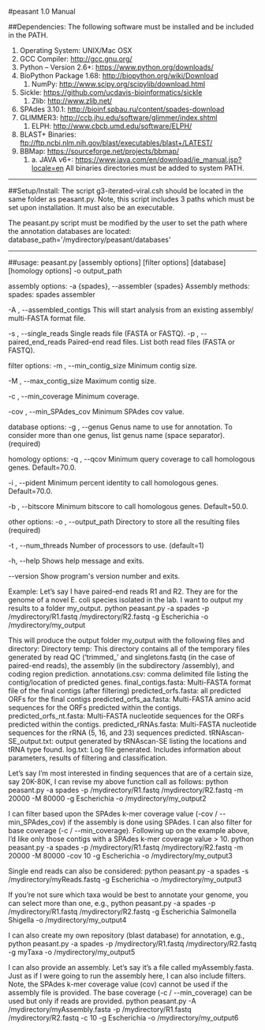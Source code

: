 #peasant 1.0 Manual


##Dependencies: 
The following software must be installed and be included in the PATH.
1. Operating System: UNIX/Mac OSX
2. GCC Compiler: http://gcc.gnu.org/
3. Python – Version 2.6+: https://www.python.org/downloads/
4. BioPython Package 1.68: http://biopython.org/wiki/Download
   1. NumPy: http://www.scipy.org/scipylib/download.html
1. Sickle: https://github.com/ucdavis-bioinformatics/sickle
   1. Zlib: http://www.zlib.net/
1. SPAdes 3.10.1: http://bioinf.spbau.ru/content/spades-download
2. GLIMMER3: http://ccb.jhu.edu/software/glimmer/index.shtml
   1. ELPH: http://www.cbcb.umd.edu/software/ELPH/
1. BLAST+ Binaries: ftp://ftp.ncbi.nlm.nih.gov/blast/executables/blast+/LATEST/
2. BBMap: https://sourceforge.net/projects/bbmap/
   1. a. JAVA v6+: https://www.java.com/en/download/ie_manual.jsp?locale=en
All binaries directories must be added to system PATH.


*********************************************************************************************
##Setup/Install:
The script g3-iterated-viral.csh should be located in the same folder as peasant.py. Note, this script includes 3 paths which must be set upon installation. It must also be an executable.


The peasant.py script must be modified by the user to set the path where the annotation databases are located:
database_path='/mydirectory/peasant/databases'


*********************************************************************************************


##usage: peasant.py [assembly options] [filter options] [database] [homology options] -o output_path


assembly options:
  -a {spades}, --assembler {spades}
      Assembly methods:
            spades: spades assembler


  -A <filename>, --assembled_contigs <filename>
      This will start analysis from an existing assembly/ multi-FASTA format file.


  -s <filename>, --single_reads <filename>
      Single reads file (FASTA or FASTQ).
  -p <filename> <filename>, --paired_end_reads <filename> <filename>
      Paired-end read files. List both read files (FASTA or FASTQ).
 
filter options:
  -m <int>, --min_contig_size <int>
      Minimum contig size.


  -M <int>, --max_contig_size <int>
      Maximum contig size.


  -c <int>, --min_coverage <int>
      Minimum coverage.


  -cov <float>, --min_SPAdes_cov <float>
      Minimum SPAdes cov value.
 
database options:
  -g <filename>, --genus <filename>
      Genus name to use for annotation. To consider more than one genus, list genus name (space separator). (required)


homology options:
  -q <float>, --qcov <float>
      Minimum query coverage to call homologous genes. Default=70.0.


  -i <float>, --pident <float>
      Minimum percent identity to call homologous genes. Default=70.0.


  -b <float>, --bitscore <float>
      Minimum bitscore to call homologous genes. Default=50.0.


other options:
 -o <directory>, --output_path <directory>
      Directory to store all the resulting files (required)


  -t <int>, --num_threads <int>
      Number of processors to use. (default=1)


  -h, --help
      Shows help message and exits.


  --version
      Show program's version number and exits.




Example:
Let’s say I have paired-end reads R1 and R2. They are for the genome of a novel E. coli species isolated in the lab. I want to output my results to a folder my_output.
python peasant.py -a spades -p /mydirectory/R1.fastq /mydirectory/R2.fastq -g Escherichia -o /mydirectory/my_output




This will produce the output folder my_output with the following files and directory:
Directory temp: This directory contains all of the temporary files generated by read QC (‘trimmed_<filename>’ and singletons.fastq (in the case of paired-end reads),  the assembly (in the subdirectory /assembly), and coding region prediction.
annotations.csv: comma delimited file listing the contig/location of predicted genes.
final_contigs.fasta: Multi-FASTA format file of the final contigs (after filtering)
predicted_orfs.fasta: all predicted ORFs for the final contigs
predicted_orfs_aa.fasta: Multi-FASTA amino acid sequences for the ORFs predicted within the contigs.
predicted_orfs_nt.fasta: Multi-FASTA nucleotide sequences for the ORFs predicted within the contigs.
predicted_rRNAs.fasta: Multi-FASTA nucleotide sequences for the rRNA (5, 16, and 23) sequences predicted.
tRNAscan-SE_output.txt: output generated by tRNAscan-SE listing the locations and tRNA type found.
log.txt: Log file generated. Includes information about parameters, results of filtering and classification.




Let’s say I’m most interested in finding sequences that are of a certain size, say 20K-80K, I can revise my above function call as follows:
python peasant.py -a spades -p /mydirectory/R1.fastq /mydirectory/R2.fastq -m 20000 -M 80000 -g Escherichia -o /mydirectory/my_output2


I can filter based upon the SPAdes k-mer coverage value (-cov / --min_SPAdes_cov) if the assembly is done using SPAdes. I can also filter for base coverage (-c / --min_coverage). Following up on the example above, I’d like only those contigs with a SPAdes k-mer coverage value > 10.
python peasant.py -a spades -p /mydirectory/R1.fastq /mydirectory/R2.fastq -m 20000 -M 80000 -cov 10 -g Escherichia -o /mydirectory/my_output3




Single end reads can also be considered:
python peasant.py -a spades -s /mydirectory/myReads.fastq -g Escherichia -o /mydirectory/my_output3


If you’re not sure which taxa would be best to annotate your genome, you can select more than one, e.g.,
python peasant.py -a spades -p /mydirectory/R1.fastq /mydirectory/R2.fastq -g Escherichia Salmonella Shigella -o /mydirectory/my_output4


I can also create my own repository (blast database) for annotation, e.g.,
python peasant.py -a spades -p /mydirectory/R1.fastq /mydirectory/R2.fastq -g myTaxa -o /mydirectory/my_output5


I can also provide an assembly. Let’s say it’s a file called myAssembly.fasta. Just as if I were going to run the assembly here, I can also include filters. Note, the SPAdes k-mer coverage value (cov) cannot be used if the assembly file is provided. The base coverage (-c / --min_coverage) can be used but only if reads are provided.
python peasant.py -A /mydirectory/myAssembly.fasta -p /mydirectory/R1.fastq /mydirectory/R2.fastq -c 10 -g Escherichia -o /mydirectory/my_output6
